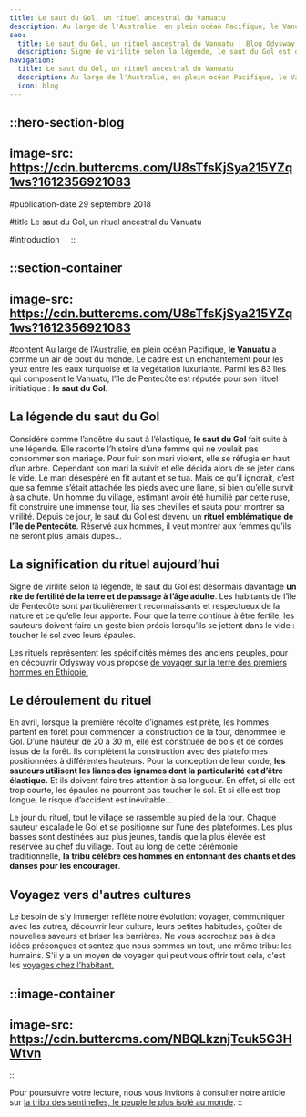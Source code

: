 ```yaml
---
title: Le saut du Gol, un rituel ancestral du Vanuatu
description: Au large de l'Australie, en plein océan Pacifique, le Vanuatu a comme un air de bout du monde. Le cadre est un enchantement pour les yeux entre les eaux turquoises et la végétation luxuriante. Parmi les 83 îles qui composent le Vanuatu, l'île de Pentecôte est reputée pour son rituel ...
seo:
  title: Le saut du Gol, un rituel ancestral du Vanuatu | Blog Odysway
  description: Signe de virilité selon la légende, le saut du Gol est désormais davantage un rite de fertilité de la terre et de passage à l'age adulte.
navigation:
  title: Le saut du Gol, un rituel ancestral du Vanuatu
  description: Au large de l'Australie, en plein océan Pacifique, le Vanuatu a comme un air de bout du monde. Le cadre est un enchantement pour les yeux entre les eaux turquoises et la végétation luxuriante. Parmi les 83 îles qui composent le Vanuatu, l'île de Pentecôte est reputée pour son rituel ...
  icon: blog
---
```


::hero-section-blog
---
image-src: https://cdn.buttercms.com/U8sTfsKjSya215YZq1ws?1612356921083
---
#publication-date
29 septembre 2018

#title
Le saut du Gol, un rituel ancestral du Vanuatu

#introduction
   
::

::section-container
---
image-src: https://cdn.buttercms.com/U8sTfsKjSya215YZq1ws?1612356921083
---
#content
Au large de l’Australie, en plein océan Pacifique, **le Vanuatu** a comme un air de bout du monde. Le cadre est un enchantement pour les yeux entre les eaux turquoise et la végétation luxuriante. Parmi les 83 îles qui composent le Vanuatu, l’île de Pentecôte est réputée pour son rituel initiatique : **le saut du Gol**.

## La légende du saut du Gol

Considéré comme l’ancêtre du saut à l’élastique, **le saut du Gol** fait suite à une légende. Elle raconte l’histoire d’une femme qui ne voulait pas consommer son mariage. Pour fuir son mari violent, elle se réfugia en haut d’un arbre. Cependant son mari la suivit et elle décida alors de se jeter dans le vide. Le mari désespéré en fit autant et se tua. Mais ce qu’il ignorait, c’est que sa femme s’était attachée les pieds avec une liane, si bien qu’elle survit à sa chute. Un homme du village, estimant avoir été humilié par cette ruse, fit construire une immense tour, lia ses chevilles et sauta pour montrer sa virilité. Depuis ce jour, le saut du Gol est devenu un **rituel emblématique de l’île de Pentecôte**. Réservé aux hommes, il veut montrer aux femmes qu’ils ne seront plus jamais dupes…

## La signification du rituel aujourd’hui

Signe de virilité selon la légende, le saut du Gol est désormais davantage **un rite de fertilité de la terre et de passage à l’âge adulte**. Les habitants de l’île de Pentecôte sont particulièrement reconnaissants et respectueux de la nature et ce qu’elle leur apporte. Pour que la terre continue à être fertile, les sauteurs doivent faire un geste bien précis lorsqu’ils se jettent dans le vide : toucher le sol avec leurs épaules.

Les rituels représentent les spécificités mêmes des anciens peuples, pour en découvrir Odysway vous propose [de voyager sur la terre des premiers hommes en Ethiopie.](https://odysway.com/voyages/voyage-ethiopie-vallee-omo-surma?utm_source=article&utm_medium=blog&utm_campaign=saut+du+gol)

## Le déroulement du rituel

En avril, lorsque la première récolte d’ignames est prête, les hommes partent en forêt pour commencer la construction de la tour, dénommée le Gol. D’une hauteur de 20 à 30 m, elle est constituée de bois et de cordes issus de la forêt. Ils complètent la construction avec des plateformes positionnées à différentes hauteurs. Pour la conception de leur corde, **les sauteurs utilisent les lianes des ignames dont la particularité est d’être élastique.** Et ils doivent faire très attention à sa longueur. En effet, si elle est trop courte, les épaules ne pourront pas toucher le sol. Et si elle est trop longue, le risque d’accident est inévitable…

Le jour du rituel, tout le village se rassemble au pied de la tour. Chaque sauteur escalade le Gol et se positionne sur l’une des plateformes. Les plus basses sont destinées aux plus jeunes, tandis que la plus élevée est réservée au chef du village. Tout au long de cette cérémonie traditionnelle, **la tribu célèbre ces hommes en entonnant des chants et des danses pour les encourager**.

## Voyagez vers d'autres cultures

Le besoin de s'y immerger reflète notre évolution: voyager, communiquer avec les autres, découvrir leur culture, leurs petites habitudes, goûter de nouvelles saveurs et briser les barrières. Ne vous accrochez pas à des idées préconçues et sentez que nous sommes un tout, une même tribu: les humains. S'il y a un moyen de voyager qui peut vous offrir tout cela, c'est les [voyages chez l'habitant.](https://odysway.com/thematiques/sejours-chez-l-habitant)[](https://odysway.com/thematiques/sejours-chez-l-habitant)

::image-container
---
image-src: https://cdn.buttercms.com/NBQLkznjTcuk5G3HWtvn
---
::

Pour poursuivre votre lecture, nous vous invitons à consulter notre article sur [la tribu des sentinelles, le peuple le plus isolé au monde](https://odysway.com/tout-savoir-sur-la-tribu-des-sentinelles-le-peuple-le-plus-isole-au-monde).
::
